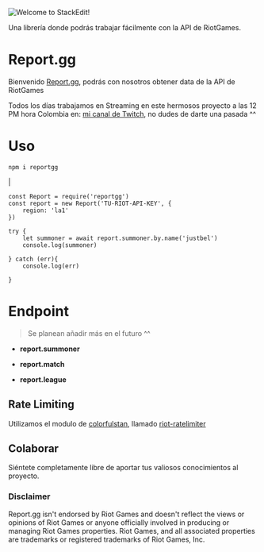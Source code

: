 
![Welcome to StackEdit!](https://i.imgur.com/1pgt3Dm.png)



Una librería donde podrás trabajar fácilmente con la API de RiotGames.



# Report.gg



Bienvenido [Report.gg](https://github.com/SebastianHerrera/Report.gg), podrás con nosotros obtener data de la API de RiotGames



Todos los días trabajamos en Streaming en este hermosos proyecto a las 12 PM hora Colombia en: [mi canal de Twitch](https://www.twitch.tv/justbel2), no dudes de darte una pasada ^^



# Uso



    npm i reportgg

|

    const Report = require('reportgg')
    const report = new Report('TU-RIOT-API-KEY', {
	    region: 'la1'
    })

    try {
	    let summoner = await report.summoner.by.name('justbel')
	    console.log(summoner)

    } catch (err){
	    console.log(err)

    }



# Endpoint



> Se planean añadir más en el futuro ^^



 - **report.summoner**

 -  **report.match**

 -  **report.league**



## Rate Limiting

Utilizamos el modulo de  [colorfulstan](https://github.com/colorfulstan), llamado [riot-ratelimiter](https://www.npmjs.com/package/riot-ratelimiter)



## Colaborar



Siéntete completamente libre de aportar tus valiosos conocimientos al proyecto.



### Disclaimer


Report.gg isn't endorsed by Riot Games and doesn't reflect the views or opinions of Riot Games or anyone officially involved in producing or managing Riot Games properties. Riot Games, and all associated properties are trademarks or registered trademarks of Riot Games, Inc.
